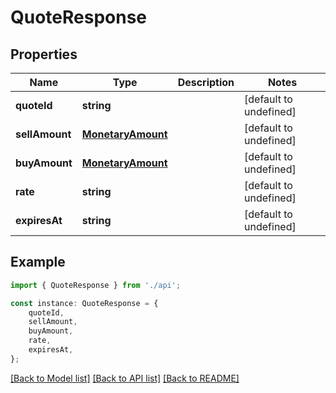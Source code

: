 # QuoteResponse


## Properties

Name | Type | Description | Notes
------------ | ------------- | ------------- | -------------
**quoteId** | **string** |  | [default to undefined]
**sellAmount** | [**MonetaryAmount**](MonetaryAmount.md) |  | [default to undefined]
**buyAmount** | [**MonetaryAmount**](MonetaryAmount.md) |  | [default to undefined]
**rate** | **string** |  | [default to undefined]
**expiresAt** | **string** |  | [default to undefined]

## Example

```typescript
import { QuoteResponse } from './api';

const instance: QuoteResponse = {
    quoteId,
    sellAmount,
    buyAmount,
    rate,
    expiresAt,
};
```

[[Back to Model list]](../README.md#documentation-for-models) [[Back to API list]](../README.md#documentation-for-api-endpoints) [[Back to README]](../README.md)
